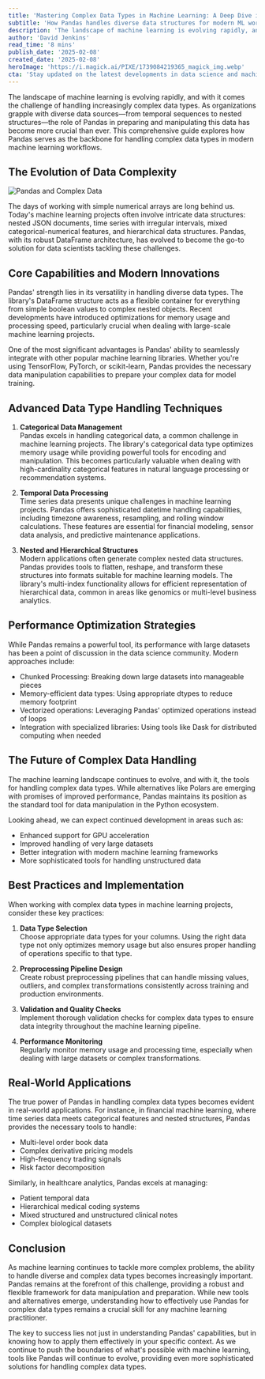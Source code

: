 ```yaml
---
title: 'Mastering Complex Data Types in Machine Learning: A Deep Dive into Pandas'
subtitle: 'How Pandas handles diverse data structures for modern ML workflows'
description: 'The landscape of machine learning is evolving rapidly, and with it comes the challenge of handling increasingly complex data types. As organizations grapple with diverse data sources—from temporal sequences to nested structures—the role of Pandas in preparing and manipulating this data has become more crucial than ever.'
author: 'David Jenkins'
read_time: '8 mins'
publish_date: '2025-02-08'
created_date: '2025-02-08'
heroImage: 'https://i.magick.ai/PIXE/1739084219365_magick_img.webp'
cta: 'Stay updated on the latest developments in data science and machine learning! Follow us on LinkedIn for more in-depth technical articles and insights into handling complex data structures with Pandas.'
---
```


The landscape of machine learning is evolving rapidly, and with it comes the challenge of handling increasingly complex data types. As organizations grapple with diverse data sources—from temporal sequences to nested structures—the role of Pandas in preparing and manipulating this data has become more crucial than ever. This comprehensive guide explores how Pandas serves as the backbone for handling complex data types in modern machine learning workflows.

## The Evolution of Data Complexity

![Pandas and Complex Data](https://i.magick.ai/PIXE/1739084219368_magick_img.webp)

The days of working with simple numerical arrays are long behind us. Today's machine learning projects often involve intricate data structures: nested JSON documents, time series with irregular intervals, mixed categorical-numerical features, and hierarchical data structures. Pandas, with its robust DataFrame architecture, has evolved to become the go-to solution for data scientists tackling these challenges.

## Core Capabilities and Modern Innovations

Pandas' strength lies in its versatility in handling diverse data types. The library's DataFrame structure acts as a flexible container for everything from simple boolean values to complex nested objects. Recent developments have introduced optimizations for memory usage and processing speed, particularly crucial when dealing with large-scale machine learning projects.

One of the most significant advantages is Pandas' ability to seamlessly integrate with other popular machine learning libraries. Whether you're using TensorFlow, PyTorch, or scikit-learn, Pandas provides the necessary data manipulation capabilities to prepare your complex data for model training.

## Advanced Data Type Handling Techniques

1. **Categorical Data Management**  
Pandas excels in handling categorical data, a common challenge in machine learning projects. The library's categorical data type optimizes memory usage while providing powerful tools for encoding and manipulation. This becomes particularly valuable when dealing with high-cardinality categorical features in natural language processing or recommendation systems.

2. **Temporal Data Processing**  
Time series data presents unique challenges in machine learning projects. Pandas offers sophisticated datetime handling capabilities, including timezone awareness, resampling, and rolling window calculations. These features are essential for financial modeling, sensor data analysis, and predictive maintenance applications.

3. **Nested and Hierarchical Structures**  
Modern applications often generate complex nested data structures. Pandas provides tools to flatten, reshape, and transform these structures into formats suitable for machine learning models. The library's multi-index functionality allows for efficient representation of hierarchical data, common in areas like genomics or multi-level business analytics.

## Performance Optimization Strategies

While Pandas remains a powerful tool, its performance with large datasets has been a point of discussion in the data science community. Modern approaches include:

- Chunked Processing: Breaking down large datasets into manageable pieces
- Memory-efficient data types: Using appropriate dtypes to reduce memory footprint
- Vectorized operations: Leveraging Pandas' optimized operations instead of loops
- Integration with specialized libraries: Using tools like Dask for distributed computing when needed

## The Future of Complex Data Handling

The machine learning landscape continues to evolve, and with it, the tools for handling complex data types. While alternatives like Polars are emerging with promises of improved performance, Pandas maintains its position as the standard tool for data manipulation in the Python ecosystem.

Looking ahead, we can expect continued development in areas such as:

- Enhanced support for GPU acceleration
- Improved handling of very large datasets
- Better integration with modern machine learning frameworks
- More sophisticated tools for handling unstructured data

## Best Practices and Implementation

When working with complex data types in machine learning projects, consider these key practices:

1. **Data Type Selection**  
Choose appropriate data types for your columns. Using the right data type not only optimizes memory usage but also ensures proper handling of operations specific to that type.

2. **Preprocessing Pipeline Design**  
Create robust preprocessing pipelines that can handle missing values, outliers, and complex transformations consistently across training and production environments.

3. **Validation and Quality Checks**  
Implement thorough validation checks for complex data types to ensure data integrity throughout the machine learning pipeline.

4. **Performance Monitoring**  
Regularly monitor memory usage and processing time, especially when dealing with large datasets or complex transformations.

## Real-World Applications

The true power of Pandas in handling complex data types becomes evident in real-world applications. For instance, in financial machine learning, where time series data meets categorical features and nested structures, Pandas provides the necessary tools to handle:

- Multi-level order book data
- Complex derivative pricing models
- High-frequency trading signals
- Risk factor decomposition

Similarly, in healthcare analytics, Pandas excels at managing:

- Patient temporal data
- Hierarchical medical coding systems
- Mixed structured and unstructured clinical notes
- Complex biological datasets

## Conclusion

As machine learning continues to tackle more complex problems, the ability to handle diverse and complex data types becomes increasingly important. Pandas remains at the forefront of this challenge, providing a robust and flexible framework for data manipulation and preparation. While new tools and alternatives emerge, understanding how to effectively use Pandas for complex data types remains a crucial skill for any machine learning practitioner.

The key to success lies not just in understanding Pandas' capabilities, but in knowing how to apply them effectively in your specific context. As we continue to push the boundaries of what's possible with machine learning, tools like Pandas will continue to evolve, providing even more sophisticated solutions for handling complex data types.